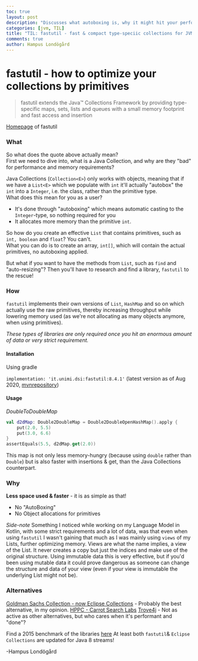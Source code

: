```yaml
---
toc: true
layout: post
description: "Discusses what autoboxing is, why it might hit your performance (and memory). Finally some alternatives are also provided. Learn how to use effective data collections today!"
categories: [jvm, TIL]
title: "TIL: fastutil - fast & compact type-speciic collections for JVM (no autobox!)"
comments: true
author: Hampus Londögård
---
```

# fastutil - how to optimize your collections by primitives
> fastutil extends the Java™ Collections Framework by providing type-specific maps, sets, lists and queues with a small memory footprint and fast access and insertion

[Homepage](http://fastutil.di.unimi.it/) of fastutil

### What
So what does the quote above actually mean?  
First we need to dive into, what is a Java Collection, and why are they \"bad\" for performance and memory requirements?

Java Collections (`Collection<E>`) only works with objects, meaning that if we have a `List<E>` which we populate with `int` it'll actually \"autobox\" the `int` into a `Integer`, i.e. the class, rather than the primitive type.  
What does this mean for you as a user?

- It's done through \"autoboxing\" which means automatic casting to the `Integer`-type, so nothing required for you
- It allocates more memory than the primitive `int`.

So how do you create an effective `List` that contains primitives, such as `int, boolean` and `float`? You can't.  
What you can do is to create an array, `int[]`, which will contain the actual primitives, no autoboxing applied.

But what if you want to have the methods from `List`, such as `find` and \"auto-resizing\"?
Then you'll have to research and find a library, `fastutil` to the rescue!

### How
`fastutil` implements their own versions of `List`, `HashMap` and so on which actually use the raw primitives, thereby increasing throughput while lowering memory used (as we're not allocating as many objects anymore, when using primitives).

_These types of libraries are only required once you hit an enormous amount of data or very strict requirement._

#### Installation

Using gradle

`implementation: 'it.unimi.dsi:fastutil:8.4.1'` (latest version as of Aug 2020, [mvnrepository](https://mvnrepository.com/artifact/it.unimi.dsi/fastutil))

#### Usage

_DoubleToDoubleMap_

```kotlin
val d2dMap: Double2DoubleMap = Double2DoubleOpenHashMap().apply {
    put(2.0, 5.5)
    put(3.0, 6.6)
}
assertEquals(5.5, d2dMap.get(2.0))
```

This map is not only less memory-hungry (because using `double` rather than `Double`) but is also faster with insertions & get, than the Java Collections counterpart.

### Why

**Less space used & faster** - it is as simple as that!

- No \"AutoBoxing\"
- No Object allocations for primitives

_Side-note_
Something I noticed while working on my Language Model in Kotlin, with some strict requirements and a lot of data, was that even when using `fastutil` I wasn't gaining that much as I was  mainly using `views` of my Lists, further optimizing memory. Views are what the name implies, a view of the List. It never creates a copy but just the indices and make use of the original structure. 
Using immutable data this is very effective, but if you'd been using mutable data it could prove dangerous as someone can change the structure and data of your view (even if your view is immutable the underlying List might not be).

### Alternatives

[Goldman Sachs Collection - now Eclipse Collections](https://www.eclipse.org/collections/) - Probably the best alternative, in my opinion.
[HPPC - Carrot Search Labs](http://labs.carrotsearch.com/hppc.html)
[Trove4j](https://bitbucket.org/trove4j/trove/src/master/) - Not as active as other alternatives, but who cares when it's performant and \"done\"?

Find a 2015 benchmark of the libraries [here](http://java-performance.info/hashmap-overview-jdk-fastutil-goldman-sachs-hppc-koloboke-trove-january-2015/)
At least both `fastutil`& `Eclipse Collections` are updated for Java 8 streams!


-Hampus Londögård